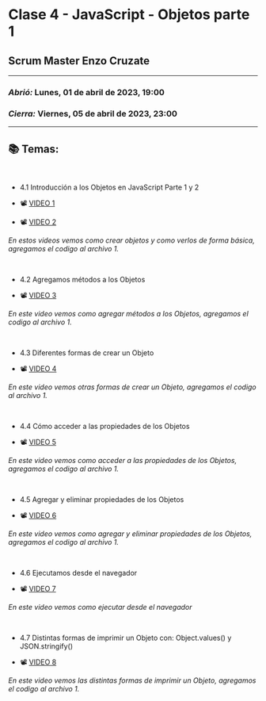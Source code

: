 # Clase 4 - JavaScript - Objetos parte 1
## Scrum Master Enzo Cruzate

---

### *Abrió:* Lunes, 01 de abril de 2023, 19:00
### *Cierra:* Viernes, 05 de abril de 2023, 23:00

---

## 📚 Temas:

<br>

- 4.1 Introducción a los Objetos en JavaScript Parte 1 y 2

- 📽 [VIDEO 1](https://frsrutneduar-my.sharepoint.com/personal/abetancud_frsr_utn_edu_ar/_layouts/15/stream.aspx?id=%2Fpersonal%2Fabetancud_frsr_utn_edu_ar%2FDocuments%2FJavaScript%20Tercer%20Semestre%202023%2FClase%204%2FClase%204%20Parte%201%20JavaScript%2Emp4&ga=1)

- 📽 [VIDEO 2](https://frsrutneduar-my.sharepoint.com/personal/abetancud_frsr_utn_edu_ar/_layouts/15/stream.aspx?id=%2Fpersonal%2Fabetancud_frsr_utn_edu_ar%2FDocuments%2FJavaScript%20Tercer%20Semestre%202023%2FClase%204%2FClase%204%20Parte%202%20JavaScript%2Emp4&ga=1)

*En estos videos vemos como crear objetos y como verlos de forma básica, agregamos el codigo al archivo 1.*

<br>

- 4.2 Agregamos métodos a los Objetos

- 📽 [VIDEO 3](https://frsrutneduar-my.sharepoint.com/personal/abetancud_frsr_utn_edu_ar/_layouts/15/stream.aspx?id=%2Fpersonal%2Fabetancud_frsr_utn_edu_ar%2FDocuments%2FJavaScript%20Tercer%20Semestre%202023%2FClase%204%2FClase%204%20Parte%203%20JavaScript%2Emp4&ga=1)

*En este video vemos como agregar métodos a los Objetos, agregamos el codigo al archivo 1.*

<br>

- 4.3 Diferentes formas de crear un Objeto

- 📽 [VIDEO 4](https://frsrutneduar-my.sharepoint.com/personal/abetancud_frsr_utn_edu_ar/_layouts/15/stream.aspx?id=%2Fpersonal%2Fabetancud_frsr_utn_edu_ar%2FDocuments%2FJavaScript%20Tercer%20Semestre%202023%2FClase%204%2FClase%204%20Parte%204%20JavaScript%2Emp4&ga=1)

*En este video vemos otras formas de crear un Objeto, agregamos el codigo al archivo 1.*

<br>

- 4.4 Cómo acceder a las propiedades de los Objetos

- 📽 [VIDEO 5](https://frsrutneduar-my.sharepoint.com/personal/abetancud_frsr_utn_edu_ar/_layouts/15/stream.aspx?id=%2Fpersonal%2Fabetancud_frsr_utn_edu_ar%2FDocuments%2FJavaScript%20Tercer%20Semestre%202023%2FClase%204%2FClase%204%20Parte%205%20JavaScript%2Emp4&ga=1)

*En este video vemos como acceder a las propiedades de los Objetos, agregamos el codigo al archivo 1.*

<br>

- 4.5 Agregar y eliminar propiedades de los Objetos

- 📽 [VIDEO 6](https://frsrutneduar-my.sharepoint.com/personal/abetancud_frsr_utn_edu_ar/_layouts/15/stream.aspx?id=%2Fpersonal%2Fabetancud_frsr_utn_edu_ar%2FDocuments%2FJavaScript%20Tercer%20Semestre%202023%2FClase%204%2FClase%204%20Parte%206%20JavaScript%2Emp4&ga=1)

*En este video vemos como agregar y eliminar propiedades de los Objetos, agregamos el codigo al archivo 1.*

<br>

- 4.6 Ejecutamos desde el navegador

- 📽 [VIDEO 7](https://frsrutneduar-my.sharepoint.com/personal/abetancud_frsr_utn_edu_ar/_layouts/15/stream.aspx?id=%2Fpersonal%2Fabetancud_frsr_utn_edu_ar%2FDocuments%2FJavaScript%20Tercer%20Semestre%202023%2FClase%204%2FClase%204%20Parte%207%20JavaScript%2Emp4&ga=1)

*En este video vemos como ejecutar desde el navegador*

<br>

- 4.7 Distintas formas de imprimir un Objeto con: Object.values() y JSON.stringify()

- 📽 [VIDEO 8](https://frsrutneduar-my.sharepoint.com/personal/abetancud_frsr_utn_edu_ar/_layouts/15/stream.aspx?id=%2Fpersonal%2Fabetancud_frsr_utn_edu_ar%2FDocuments%2FJavaScript%20Tercer%20Semestre%202023%2FClase%204%2FClase%204%20Parte%208%20JavaScript%2Emp4&ga=1)

*En este video vemos las distintas formas de imprimir un Objeto, agregamos el codigo al archivo 1.*

<br>
